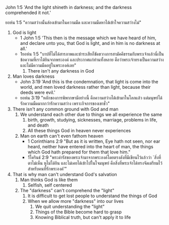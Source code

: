 John 1:5 'And the light shineth in darkness; and the darkness comprehended it not.'

ยอห์น 1:5 "ความสว่างนั้นส่องเข้ามาในความมืด และความมืดหาได้เข้าใจความสว่างไม่"

1. God is light
    - 1 John 1:5 'This then is the message which we have heard of him, and declare unto you, that God is light, and in him is no darkness at all.'
    - 1ยอห์น 1:5 "บาปที่ไม่ได้สารภาพและชำระเสียก็ขัดขวางการสามัคคีธรรมกับพระเจ้าแล้วนี่เป็นข้อความที่เราได้ยินจากพระองค์ และประกาศแก่ท่านทั้งหลาย คือว่าพระเจ้าทรงเป็นความสว่าง และไม่มีความมืดอยู่ในพระองค์เลย"
        1. There isn't any darkness in God
2. Man loves darkness
    - John 3:19 'And this is the condemnation, that light is come into the world, and men loved darkness rather than light, because their deeds were evil.'
    - ยอห์น 3:19 "หลักของการพิพากษามีอย่างนี้ คือความสว่างได้เข้ามาในโลกแล้ว แต่มนุษย์ได้รักความมืดมากกว่ารักความสว่าง เพราะกิจการของเขาชั่ว"
3. There isn't any common ground with God and man
    1. We understand each other due to things we all experience the same
        1. birth, growth, studying, sicknesses, marriage, problems in life, and death
        2. All these things God in heaven never experiences
    2. Man on earth can't even fathom heaven
        - 1 Corinthians 2:9 "But as it is written, Eye hath not seen, nor ear heard, neither have entered into the heart of man, the things which God hath prepared for them that love him."
        - 1โครินธ์ 2:9 "พระดำรัสของพระเจ้ามาจากพระองค์โดยตรงดังที่มีเขียนไว้แล้วว่า `สิ่งที่ตาไม่เห็น หูไม่ได้ยิน และไม่เคยได้เข้าไปในใจมนุษย์ คือสิ่งที่พระเจ้าได้ทรงจัดเตรียมไว้สำหรับคนที่รักพระองค์'"
4. That is why man can't understand God's salvation
    1. Man thinks God is like them
        1. Selfish, self centered
    2. The "darkness" can't comprehend the "light"
        1. It is difficult to get lost people to understand the things of God
        2. When we allow more "darkness" into our lives
            1. We quit understanding the "light"
            2. Things of the Bible become hard to grasp
            3. Knowing Biblical truth, but can't apply it to life